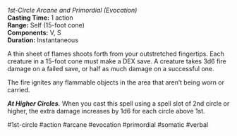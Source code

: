 *1st-Circle Arcane and Primordial (Evocation)*  
**Casting Time:** 1 action  
**Range:** Self (15-foot cone)  
**Components:** V, S  
**Duration:** Instantaneous

A thin sheet of flames shoots forth from your outstretched fingertips. Each creature in a 15-foot cone must make a DEX save. A creature takes 3d6 fire damage on a failed save, or half as much damage on a successful one.

The fire ignites any flammable objects in the area that aren’t being worn or carried.

***At Higher Circles.*** When you cast this spell using a spell slot of 2nd circle or higher, the extra damage increases by 1d6 for each circle above 1st.

#1st-circle #action #arcane #evocation #primordial #somatic #verbal
